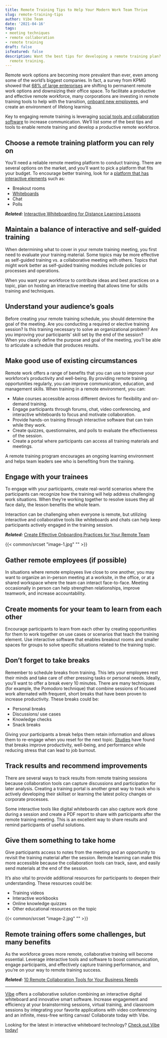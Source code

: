 ```yaml
---
title: Remote Training Tips to Help Your Modern Work Team Thrive
slug: remote-training-tips
author: Vibe Team
date: '2021-04-16'
tags:
- meeting techniques
- remote collaboration
- remote training
draft: false
isfeatured: false
description: Want the best tips for developing a remote training plan? The Vibe team touches on the essentials of hosting
  remote training.
---
```


Remote work options are becoming more prevalent than ever, even among some of the world’s biggest companies. In fact, a survey from KPMG showed that [68% of large enterprises](https://amp.cnn.com/cnn/2020/08/25/business/office-space-remote-work-pandemic/index.html) are shifting to permanent remote work options and downsizing their office space. To facilitate a productive and effective remote workforce, many corporations are investing in remote training tools to help with the transition, [onboard new employees](https://vibe.us/blog/create-effective-onboarding-practices-for-your-remote-team/), and create an environment of lifelong learning.

Key to engaging remote training is leveraging [social tools and collaboration software](https://www.mckinsey.com/industries/technology-media-and-telecommunications/our-insights/the-social-economy) to increase communication. We’ll list some of the best tips and tools to enable remote training and develop a productive remote workforce.

## Choose a remote training platform you can rely on

You’ll need a reliable remote meeting platform to conduct training. There are several options on the market, and you’ll want to pick a platform that fits your budget. To encourage better training, look for a [platform that has interactive elements](https://vibe.us/blog/video-conferencing-apps-with-whiteboard/) such as:

- Breakout rooms
- [Whiteboards](https://vibe.us/blog/interactive-whiteboard-what-is-it-and-what-does-it-do/)
- Chat
- Polls

***Related:*** [Interactive Whiteboarding for Distance Learning Lessons](https://vibe.us/blog/interactive-whiteboarding-for-distance-learning-lessons/)

## Maintain a balance of interactive and self-guided training

When determining what to cover in your remote training meeting, you first need to evaluate your training material. Some topics may be more effective as self-guided training vs. a collaborative meeting with others. Topics that might work better as self-guided training modules include policies or processes and operations.

When you want your workforce to contribute ideas and best practices on a topic, plan on hosting an interactive meeting that allows time for skills training and techniques.

## Understand your audience’s goals

Before creating your remote training schedule, you should determine the goal of the meeting. Are you conducting a required or elective training session? Is this training necessary to solve an organizational problem? Are you improving your participants’ skill set by the end of the session?  
When you clearly define the purpose and goal of the meeting, you’ll be able to articulate a schedule that produces results.

## Make good use of existing circumstances

Remote work offers a range of benefits that you can use to improve your workforce’s productivity and well-being. By providing remote training opportunities regularly, you can improve communication, education, and management skills. When training in a remote environment, you can:

- Make courses accessible across different devices for flexibility and on-demand training.
- Engage participants through forums, chat, video conferencing, and interactive whiteboards to focus and motivate collaboration.
- Provide hands-on training through interactive software that can train while they work.
- Create quizzes, questionnaires, and polls to evaluate the effectiveness of the session.
- Create a portal where participants can access all training materials and meetings.

A remote training program encourages an ongoing learning environment and helps team leaders see who is benefiting from the training.

## Engage with your trainees

To engage with your participants, create real-world scenarios where the participants can recognize how the training will help address challenging work situations. When they’re working together to resolve issues they all face daily, the lesson benefits the whole team.

Interaction can be challenging when everyone is remote, but utilizing interactive and collaborative tools like whiteboards and chats can help keep participants actively engaged in the training session.

***Related:*** [Create Effective Onboarding Practices for Your Remote Team](https://vibe.us/blog/create-effective-onboarding-practices-for-your-remote-team/)

{{< common/srcset "image-1.jpg" "" >}}

## Gather remote employees (if possible)

In situations where remote employees live close to one another, you may want to organize an in-person meeting at a worksite, in the office, or at a shared workspace where the team can interact face-to-face. Meeting occasionally in person can help strengthen relationships, improve teamwork, and increase accountability.

## Create moments for your team to learn from each other

Encourage participants to learn from each other by creating opportunities for them to work together on use cases or scenarios that teach the training element. Use interactive software that enables breakout rooms and smaller spaces for groups to solve specific situations related to the training topic.

## Don’t forget to take breaks

Remember to schedule breaks from training. This lets your employees rest their minds and take care of other pressing tasks or personal needs. Ideally, you’ll want to offer a break every 10 minutes. There are many techniques (for example, the Pomodoro technique) that combine sessions of focused work alternated with frequent, short breaks that have been proven to increase productivity. These breaks could be:

- Personal breaks
- Discussions/ use cases
- Knowledge checks
- Snack breaks

Giving your participants a break helps them retain information and allows them to re-engage when you reset for the next topic. [Studies](https://www.forbes.com/sites/alankohll/2018/05/29/new-study-shows-correlation-between-employee-engagement-and-the-long-lost-lunch-break/?sh=5f0625384efc) have found that breaks improve productivity, well-being, and performance while reducing stress that can lead to job burnout.

## Track results and recommend improvements

There are several ways to track results from remote training sessions because collaboration tools can capture discussions and participation for later analysis. Creating a training portal is another great way to track who is actively developing their skillset or learning the latest policy changes or corporate processes.

Some interactive tools like digital whiteboards can also capture work done during a session and create a PDF report to share with participants after the remote training meeting. This is an excellent way to share results and remind participants of useful solutions.

## Give them something to take home

Give participants access to notes from the meeting and an opportunity to revisit the training material after the session. Remote learning can make this more accessible because the collaboration tools can track, save, and easily send materials at the end of the session.

It’s also vital to provide additional resources for participants to deepen their understanding. These resources could be:

- Training videos
- Interactive workbooks
- Online knowledge quizzes
- Other educational resources on the topic

{{< common/srcset "image-2.jpg" "" >}}

## Remote training offers some challenges, but many benefits

As the workforce grows more remote, collaborative training will become essential. Leverage interactive tools and software to boost communication, engage participants, and effectively capture training performance, and you’re on your way to remote training success.

***Related:*** [10 Remote Collaboration Tools for Your Business Needs](https://vibe.us/blog/remote-collaboration-tools-for-your-business-needs/)



---

[Vibe](https://vibe.us/) offers a collaborative solution combining an interactive digital whiteboard and innovative smart software. Increase engagement and efficiency at your brainstorming sessions, virtual training, and classroom sessions by integrating your favorite applications with video conferencing and an infinite, mess-free writing canvas! Collaborate today with Vibe.

Looking for the latest in interactive whiteboard technology? [Check out Vibe today!](https://vibe.us/order/)
